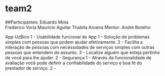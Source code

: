 # team2

##Participantes:
Eduardo Mota <br/>
Frederico Voria
Maurício Aguilar
Thabita Aroeira
Mentor: André Botelho


App UzBico
1 - Usabilidade funcional do App
	1 - Solução de problemas simples com pessoas que podem ajudar efetivamente.
	2 - Facilita a interação de pessoas com necessidades de serviços simples com outras pessoas que entendem do assunto.
	3 - Localize alguém que esteja pertinho de você para lhe ajudar.
2 - Segurança
	1 - Através da funcionalidade de avaliação você pode definir a confiabilidade do serviço e boa fé do prestador de serviço.
	2 - 
